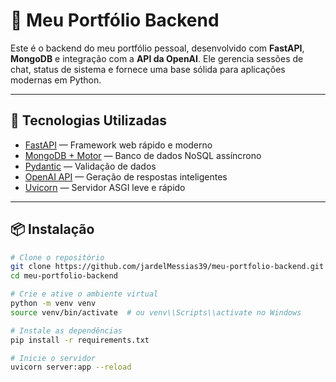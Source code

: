 # 🧠 Meu Portfólio Backend

Este é o backend do meu portfólio pessoal, desenvolvido com **FastAPI**, **MongoDB** e integração com a **API da OpenAI**. Ele gerencia sessões de chat, status de sistema e fornece uma base sólida para aplicações modernas em Python.

---

## 🚀 Tecnologias Utilizadas

- [FastAPI](https://fastapi.tiangolo.com/) — Framework web rápido e moderno
- [MongoDB + Motor](https://motor.readthedocs.io/en/stable/) — Banco de dados NoSQL assíncrono
- [Pydantic](https://docs.pydantic.dev/) — Validação de dados
- [OpenAI API](https://platform.openai.com/docs) — Geração de respostas inteligentes
- [Uvicorn](https://www.uvicorn.org/) — Servidor ASGI leve e rápido

---

## 📦 Instalação

```bash
# Clone o repositório
git clone https://github.com/jardelMessias39/meu-portfolio-backend.git
cd meu-portfolio-backend

# Crie e ative o ambiente virtual
python -m venv venv
source venv/bin/activate  # ou venv\\Scripts\\activate no Windows

# Instale as dependências
pip install -r requirements.txt

# Inicie o servidor
uvicorn server:app --reload
